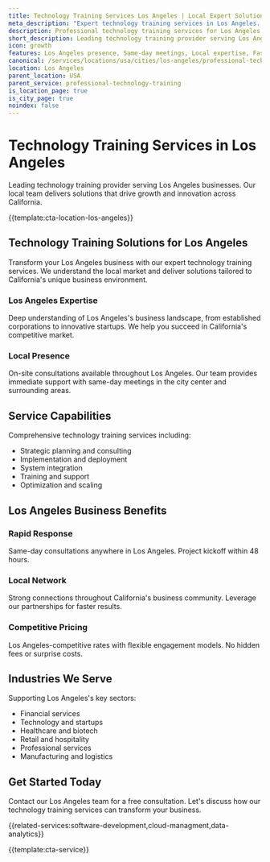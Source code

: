 ```yaml
---
title: Technology Training Services Los Angeles | Local Expert Solutions
meta_description: "Expert technology training services in Los Angeles. Local team, same-day consultations, proven results. Transform your business today."
description: Professional technology training services for Los Angeles businesses
short_description: Leading technology training provider serving Los Angeles and California.
icon: growth
features: Los Angeles presence, Same-day meetings, Local expertise, Fast deployment, Competitive rates, Proven track record
canonical: /services/locations/usa/cities/los-angeles/professional-technology-training-los-angeles.html
location: Los Angeles
parent_location: USA
parent_service: professional-technology-training
is_location_page: true
is_city_page: true
noindex: false
---
```


# Technology Training Services in Los Angeles

Leading technology training provider serving Los Angeles businesses. Our local team delivers solutions that drive growth and innovation across California.

{{template:cta-location-los-angeles}}

## Technology Training Solutions for Los Angeles

Transform your Los Angeles business with our expert technology training services. We understand the local market and deliver solutions tailored to California's unique business environment.

### Los Angeles Expertise

Deep understanding of Los Angeles's business landscape, from established corporations to innovative startups. We help you succeed in California's competitive market.

### Local Presence

On-site consultations available throughout Los Angeles. Our team provides immediate support with same-day meetings in the city center and surrounding areas.

## Service Capabilities

Comprehensive technology training services including:
- Strategic planning and consulting
- Implementation and deployment
- System integration
- Training and support
- Optimization and scaling

## Los Angeles Business Benefits

### Rapid Response
Same-day consultations anywhere in Los Angeles. Project kickoff within 48 hours.

### Local Network
Strong connections throughout California's business community. Leverage our partnerships for faster results.

### Competitive Pricing
Los Angeles-competitive rates with flexible engagement models. No hidden fees or surprise costs.

## Industries We Serve

Supporting Los Angeles's key sectors:
- Financial services
- Technology and startups
- Healthcare and biotech
- Retail and hospitality
- Professional services
- Manufacturing and logistics

## Get Started Today

Contact our Los Angeles team for a free consultation. Let's discuss how our technology training services can transform your business.

{{related-services:software-development,cloud-managment,data-analytics}}

{{template:cta-service}}
